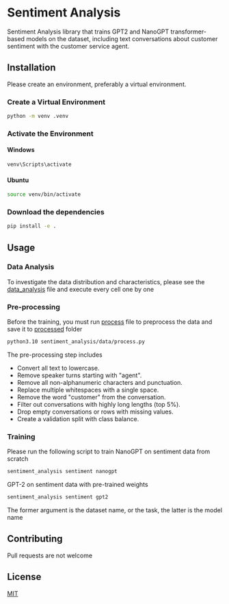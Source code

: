 # Sentiment Analysis

Sentiment Analysis library that trains GPT2 and NanoGPT transformer-based models on the dataset, including text conversations about customer sentiment with the customer service agent.


## Installation

Please create an environment, preferably a virtual environment.

### Create a Virtual Environment
```bash
python -m venv .venv
```
### Activate the Environment

#### Windows

```bash
venv\Scripts\activate
```

#### Ubuntu
```bash
source venv/bin/activate
```

### Download the dependencies
```bash
pip install -e .
```

## Usage

### Data Analysis
To investigate the data distribution and characteristics, please see the [data_analysis](sentiment_analysis/data_analysis.ipynb) file and execute every cell one by one

### Pre-processing
Before the training, you must run [process](sentiment_analysis/data/process.py) file to preprocess the data and save it to [processed](sentiment_analysis/data/processed) folder

```bash
python3.10 sentiment_analysis/data/process.py 
```

The pre-processing step includes 
- Convert all text to lowercase.
- Remove speaker turns starting with "agent".
- Remove all non-alphanumeric characters and punctuation.
- Replace multiple whitespaces with a single space.
- Remove the word "customer" from the conversation.
- Filter out conversations with highly long lengths (top 5%).
- Drop empty conversations or rows with missing values.
- Create a validation split with class balance.

### Training
Please run the following script to train
NanoGPT on sentiment data from scratch

```bash
sentiment_analysis sentiment nanogpt
```

GPT-2 on sentiment data with pre-trained weights

```bash
sentiment_analysis sentiment gpt2
```

The former argument is the dataset name, or the task, the latter is the model name


## Contributing

Pull requests are not welcome

## License

[MIT](https://choosealicense.com/licenses/mit/)
